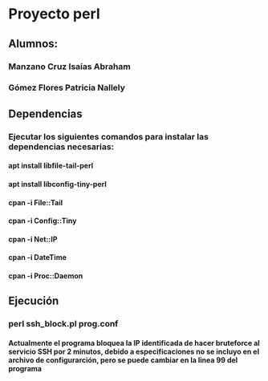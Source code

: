# Proyecto perl  
## Alumnos:  
### Manzano Cruz Isaías Abraham  
### Gómez Flores Patricia Nallely  
## Dependencias  
### Ejecutar los siguientes comandos para instalar las dependencias necesarias:  
#### apt install libfile-tail-perl  
#### apt install libconfig-tiny-perl  
#### cpan -i File::Tail  
#### cpan -i Config::Tiny  
#### cpan -i Net::IP  
#### cpan -i DateTime  
#### cpan -i Proc::Daemon  
## Ejecución  
### perl ssh_block.pl prog.conf  

#### Actualmente el programa bloquea la IP identificada de hacer bruteforce al servicio SSH por 2 minutos, debido a especificaciones no se incluyo en el archivo de configurarción, pero se puede cambiar en la linea 99 del programa  
